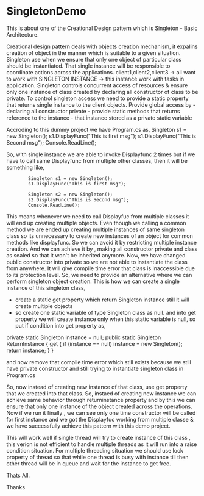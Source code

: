 # SingletonDemo
This is about one of the Creational Design pattern which is Singleton - Basic Architecture.

Creational design pattern deals with objects creation mechanism, it expalins creation of object in the manner which is suitable to a given situation.
Singleton use when we ensure that only one object of particular class should be instantiated. That single instance will be responsible to coordinate actions across the applications.
client1,client2,client3 -> all want to work with SINGLETON INSTANCE -> this instance work with tasks in application.
Singleton controls concurrent access of resources & ensure only one instance of class created by declaring all constructor of class to be private.
To control singleton access we need to provide a static property that returns single instance to the client objects.
Provide global access by  - declaring all constructor private
 			                    - provide static methods that returns reference to the instance
			                    - that instance stored as a private static variable
                          
Accroding to this dummy project we have Program.cs as,
            Singleton s1 = new Singleton();
            s1.DisplayFunc("This is first msg");
            s1.DisplayFunc("This is Second msg");
            Console.ReadLine(); 
            
 So, with single instance we are able to invoke Displayfunc 2 times but if we have to call same Displayfunc from multiple other classes, then it will be something like,
 
            Singleton s1 = new Singleton();
            s1.DisplayFunc("This is first msg");

            Singleton s2 = new Singleton();
            s2.DisplayFunc("This is Second msg");
            Console.ReadLine();
            
This means whenever we need to call Displayfuc from multiple classes it will end up creating multiple objects. Even though we calling a common method we are ended up creating multiple instances of same singleton class 
so its unnecessary to create new instances of an object for common methods like displayfunc.
So we can avoid it by restricting multiple instance creation. And we can achieve it by , making all constructor private and class as sealed so that it won't be inherited anymore.
Now, we have changed public constructor into private so we are not able to instantiate the class from anywhere. It will give compile time error that class is inaccessible due to its protection level.
So, we need to provide an alternative where we can perform singleton object creation. This is how we can create a single instance of this singleton class,
- create a static get property which return Singleton instance
still it will create multiple objects
- so create one static variable of type Singleton class as null.
and into get property we will create instance only when this static variable is null, so put if condition into get property as,

 private static Singleton instance = null;
        public static Singleton ReturnInstance
        {
            get {
                if (instance == null)
                    instance = new Singleton();
                return instance;
            }
        }

and now remove that compile time error which still exists because we still have private constructor and still trying to instantiate singleton class in Program.cs

So, now instead of creating new instance of that class, use get property that we created into that class. So, instaed of creating new instance we can achieve same behavior through returninstance property and by this we can ensure that only one instance of the object created across the operations.
Now if we run it finally , we can see only one time constructor will be called for first instance and we got the Displayfuc working from multiple classe & we have successfully achieve this pattern with this demo project.


This will work well if single thread will try to create instance of this class , this verion is not efficient to handle multiple threads as it will run into a raise condition situation.
For multiple threading situation we should use lock property of thread so that while one thread is busy with instance till then other thread will be in queue and wait for the instance to get free.

Thats All.

Thanks

            
            

